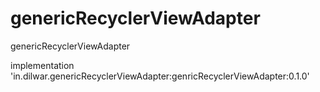# genericRecyclerViewAdapter
genericRecyclerViewAdapter


implementation 'in.dilwar.genericRecyclerViewAdapter:genricRecyclerViewAdapter:0.1.0'
